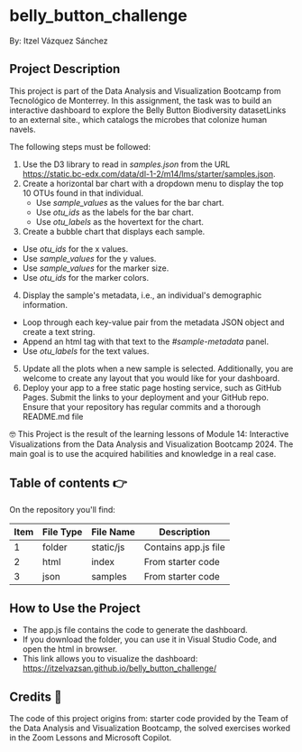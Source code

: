 # belly_button_challenge
By: Itzel Vázquez Sánchez

## Project Description

This project is part of the Data Analysis and Visualization Bootcamp from Tecnológico de Monterrey. In this assignment, the task was to build an interactive dashboard to explore the Belly Button Biodiversity datasetLinks to an external site., which catalogs the microbes that colonize human navels.

The following steps must be followed:
1. Use the D3 library to read in _samples.json_ from the URL https://static.bc-edx.com/data/dl-1-2/m14/lms/starter/samples.json.
2. Create a horizontal bar chart with a dropdown menu to display the top 10 OTUs found in that individual.
   * Use _sample_values_ as the values for the bar chart.
   * Use _otu_ids_ as the labels for the bar chart.
   * Use _otu_labels_ as the hovertext for the chart.
3. Create a bubble chart that displays each sample.
  * Use _otu_ids_ for the x values.
  * Use _sample_values_ for the y values.
  * Use _sample_values_ for the marker size.
  * Use _otu_ids_ for the marker colors.
4. Display the sample's metadata, i.e., an individual's demographic information.
  * Loop through each key-value pair from the metadata JSON object and create a text string.
  * Append an html tag with that text to the _#sample-metadata_ panel.
  * Use _otu_labels_ for the text values.
5. Update all the plots when a new sample is selected. Additionally, you are welcome to create any layout that you would like for your dashboard.
6. Deploy your app to a free static page hosting service, such as GitHub Pages. Submit the links to your deployment and your GitHub repo. Ensure that your repository has regular commits and a thorough README.md file

🤓 This Project is the result of the learning lessons of Module 14: Interactive Visualizations from the Data Analysis and Visualization Bootcamp 2024. The main goal is to use the acquired habilities and knowledge in a real case. 

## Table of contents :point_right:

On the repository you'll find:

| Item| File Type|File Name  |   Description      |
|-----|----------|-----------| -------------------|
|1    | folder   | static/js |Contains app.js file|
| 2   |   html   | index     | From starter code  |
| 3   |   json   |  samples  | From starter code  |

## How to Use the Project

* The app.js file contains the code to generate the dashboard.
* If you download the folder, you can use it in Visual Studio Code, and open the html in browser.
* This link allows you to visualize the dashboard: https://itzelvazsan.github.io/belly_button_challenge/ 


## Credits :scroll:
The code of this project origins from: starter code provided by the Team of the Data Analysis and Visualization Bootcamp, the solved exercises worked in the Zoom Lessons and Microsoft Copilot.
